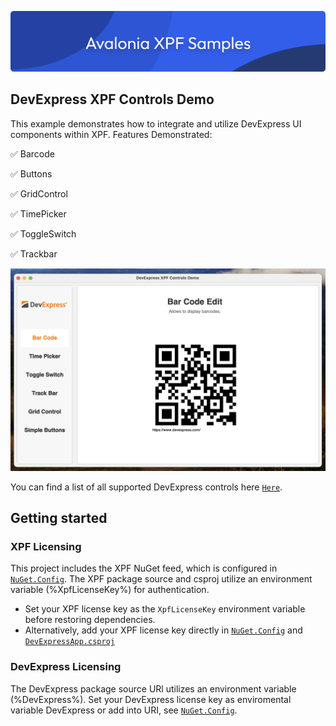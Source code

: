 ![banner](/assets/banner.png)

## DevExpress XPF Controls Demo
This example demonstrates how to integrate and utilize DevExpress UI components within XPF.
Features Demonstrated:

✅ Barcode

✅ Buttons

✅ GridControl

✅ TimePicker

✅ ToggleSwitch

✅ Trackbar

![DevExpress Screenshot](/assets/devExpress-app.png)

You can find a list of all supported DevExpress controls here [`Here`](https://avaloniaui.net/xpf/packages/devexpress).

## Getting started

### XPF Licensing
This project includes the XPF NuGet feed, which is configured in [`NuGet.Config`](./NuGet.config). The XPF package source and csproj utilize an environment variable (%XpfLicenseKey%) for authentication.
- Set your XPF license key as the `XpfLicenseKey` environment variable before restoring dependencies.
- Alternatively, add your XPF license key directly in [`NuGet.Config`](./NuGet.config) and [`DevExpressApp.csproj`](./DevExpressApp.csproj)

### DevExpress Licensing
The DevExpress package source URl utilizes an environment variable (%DevExpress%). Set your DevExpress license key as enviromental variable DevExpress or add into URI, see [`NuGet.Config`](./NuGet.Config).